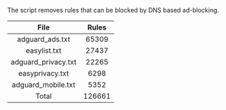 The script removes rules that can be blocked by DNS based ad-blocking.


| File | Rules |
|:----:|:-----:|
| adguard_ads.txt | 65309 |
| easylist.txt | 27437 |
| adguard_privacy.txt | 22265 |
| easyprivacy.txt | 6298 |
| adguard_mobile.txt | 5352 |
| Total | 126661 |
